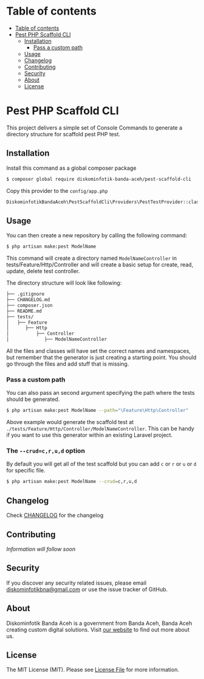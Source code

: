 Table of contents
=================
<!--ts-->
   * [Table of contents](#table-of-contents)
   * [Pest PHP Scaffold CLI](#pest-php-scaffold-cli)
      * [Installation](#installation)
          * [Pass a custom path](#pass-a-custom-path)
      * [Usage](#usage)
      * [Changelog](#changelog)
      * [Contributing](#contributing)
      * [Security](#security)
      * [About](#about)
      * [License](#license)
<!--te-->

Pest PHP Scaffold CLI
===

This project delivers a simple set of Console Commands to generate a directory structure for scaffold pest PHP test.

Installation
---
Install this command as a global composer package

```bash
$ composer global require diskominfotik-banda-aceh/pest-scaffold-cli
```
Copy this provider to the `config/app.php`
```bash
DiskominfotikBandaAceh\PestScaffoldCli\Providers\PestTestProvider::class,
```

Usage
---

You can then create a new repository by calling the following command:

```bash
$ php artisan make:pest ModelName
```

This command will create a directory named `ModelNameController` in tests/Feature/Http/Controller and will create a basic setup for create, read, update, delete test controller.

The directory structure will look like following:

```bash
├── .gitignore
├── CHANGELOG.md
├── composer.json
├── README.md
├── tests/
│   ├── Feature
│      ├── Http
│          ├── Controller
│             ├── ModelNameController

```

All the files and classes will have set the correct names and namespaces, but remember that the generator is just creating a starting point. You should go through the files and add stuff that is missing.

### Pass a custom path

You can also pass an second argument specifying the path where the tests should be generated.

```bash
$ php artisan make:pest ModelName --path="\Feature\Http\Controller"
```

Above example would generate the scaffold test at `./tests/Feature/Http/Controller/ModelNameController`. This can be handy if you want to use this generator within an existing Laravel project.

### The `--crud=c,r,u,d` option

By default you will get all of the test scaffold but you can add `c` or `r` or `u` or `d` for specific file. 

```bash
$ php artisan make:pest ModelName --crud=c,r,u,d
```

Changelog
---
Check [CHANGELOG](CHANGELOG.md) for the changelog

Contributing
---
*Information will follow soon*


Security
---
If you discover any security related issues, please email diskominfotikbna@gmail.com or use the issue tracker of GitHub.

About
---
Diskominfotik Banda Aceh is a government from Banda Aceh, Banda Aceh creating custom digital solutions. Visit [our website](https://bandaacehkota.go.id) to find out more about us.

License
---
The MIT License (MIT). Please see [License File](https://github.com/Diskominfotik-Banda-Aceh)
for more information.
